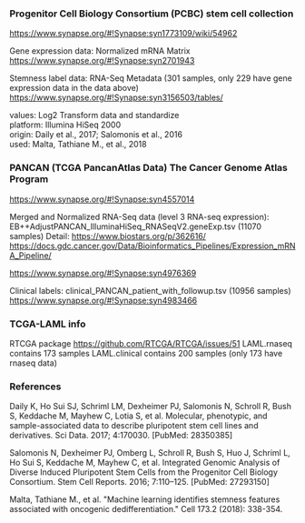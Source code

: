 
### Progenitor Cell Biology Consortium (PCBC) stem cell collection
https://www.synapse.org/#!Synapse:syn1773109/wiki/54962

Gene expression data: Normalized mRNA Matrix
https://www.synapse.org/#!Synapse:syn2701943

Stemness label data: RNA-Seq Metadata (301 samples, only 229 have gene expression data in the data above)
https://www.synapse.org/#!Synapse:syn3156503/tables/


values: Log2 Transform data and standardize <br>
platform: Illumina HiSeq 2000 <br>
origin: Daily et al., 2017; Salomonis et al., 2016 <br>
used: Malta, Tathiane M., et al., 2018



### PANCAN (TCGA PancanAtlas Data) The Cancer Genome Atlas Program
https://www.synapse.org/#!Synapse:syn4557014

Merged and Normalized RNA-Seq data (level 3 RNA-seq expression): EB++AdjustPANCAN_IlluminaHiSeq_RNASeqV2.geneExp.tsv (11070 samples)
Detail: https://www.biostars.org/p/362616/
https://docs.gdc.cancer.gov/Data/Bioinformatics_Pipelines/Expression_mRNA_Pipeline/

https://www.synapse.org/#!Synapse:syn4976369

Clinical labels: clinical_PANCAN_patient_with_followup.tsv (10956 samples)
https://www.synapse.org/#!Synapse:syn4983466


### TCGA-LAML info ###
RTCGA package https://github.com/RTCGA/RTCGA/issues/51
LAML.rnaseq contains 173 samples
LAML.clinical contains 200 samples (only 173 have rnaseq data)


### References
Daily K, Ho Sui SJ, Schriml LM, Dexheimer PJ, Salomonis N, Schroll R, Bush S, Keddache M, Mayhew C, Lotia S, et al. Molecular, phenotypic, and sample-associated data to describe pluripotent stem cell lines and derivatives. Sci Data. 2017; 4:170030. [PubMed: 28350385]

Salomonis N, Dexheimer PJ, Omberg L, Schroll R, Bush S, Huo J, Schriml L, Ho Sui S, Keddache M, Mayhew C, et al. Integrated Genomic Analysis of Diverse Induced Pluripotent Stem Cells from the Progenitor Cell Biology Consortium. Stem Cell Reports. 2016; 7:110–125. [PubMed: 27293150] 

Malta, Tathiane M., et al. "Machine learning identifies stemness features associated with oncogenic dedifferentiation." Cell 173.2 (2018): 338-354.

